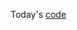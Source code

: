 Today's [code](https://github.com/Vishal-sarkar/Advanced-Ecommerce-Website/commit/77b92451f7449f6f95a302588ddd24eb79472e4a)
